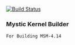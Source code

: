 [![Build Status](https://cloud.drone.io/api/badges/okta-10/mystic-blender/status.svg?ref=refs/heads/msm-4.14)](https://cloud.drone.io/okta-10/mystic-blender)

### Mystic Kernel Builder
```
For Building MSM-4.14
```
